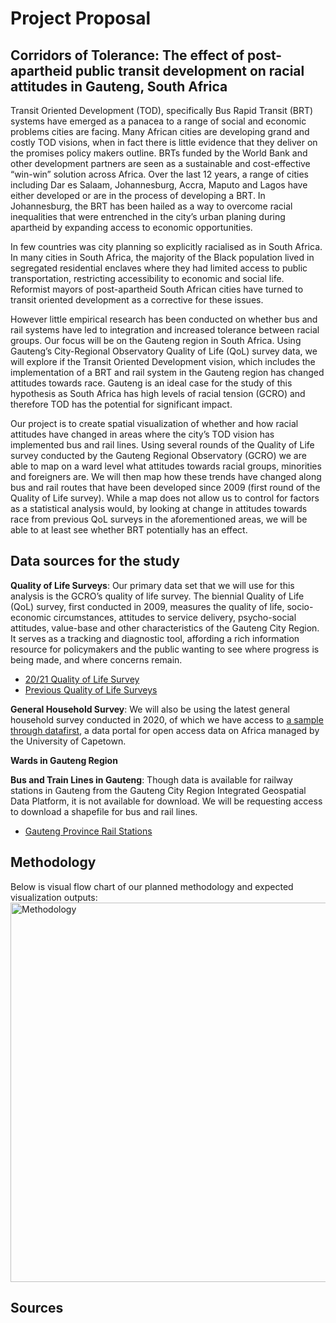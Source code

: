 # Project Proposal
## Corridors of Tolerance: The effect of post-apartheid public transit development on racial attitudes in Gauteng, South Africa 
Transit Oriented Development (TOD), specifically Bus Rapid Transit (BRT) systems have emerged as a panacea to a range of social and economic problems cities are facing. Many African cities are developing grand and costly TOD visions, when in fact there is little evidence that they deliver on the promises policy makers outline. BRTs funded by the World Bank and other development partners are seen as a sustainable and cost-effective “win-win” solution across Africa. Over the last 12 years, a range of cities including Dar es Salaam, Johannesburg, Accra, Maputo and Lagos have either developed or are in the process of developing a BRT. In Johannesburg, the BRT has been hailed as a way to overcome racial inequalities that were entrenched in the city’s urban planing during apartheid by expanding access to economic opportunities.

In few countries was city planning so explicitly racialised as in South Africa. In many cities in South Africa, the majority of the Black population lived in segregated residential enclaves where they had limited access to public transportation, restricting accessibility to economic and social life. Reformist mayors of post-apartheid South African cities have turned to transit oriented development as a corrective for these issues. 

However little empirical research has been conducted on whether bus and rail systems have led to integration and increased tolerance between racial groups. Our focus will be on the Gauteng region in South Africa. Using Gauteng’s City-Regional Observatory Quality of Life (QoL) survey data, we will explore if the Transit Oriented Development vision, which includes the implementation of a BRT and rail system in the Gauteng region has changed attitudes towards race. Gauteng is an ideal case for the study of this hypothesis as South Africa has high levels of racial tension (GCRO) and therefore TOD has the potential for significant impact. 

Our project is to create spatial visualization of whether and how racial attitudes have changed in areas where the city’s TOD vision has implemented bus and rail lines. Using several rounds of the Quality of Life survey conducted by the Gauteng Regional Observatory (GCRO) we are able to map on a ward level what attitudes towards racial groups, minorities and foreigners are. We will then map how these trends have changed along bus and rail routes that have been developed since 2009 (first round of the Quality of Life survey). While a map does not allow us to control for factors as a statistical analysis would, by looking at change in attitudes towards race from previous QoL surveys in the aforementioned areas, we will be able to at least see whether BRT potentially has an effect. 

## Data sources for the study

**Quality of Life Surveys**: Our primary data set that we will use for this analysis is the GCRO’s quality of life survey. The biennial Quality of Life (QoL) survey, first conducted in 2009, measures the quality of life, socio-economic circumstances, attitudes to service delivery, psycho-social attitudes, value-base and other characteristics of the Gauteng City Region. It serves as a tracking and diagnostic tool, affording a rich information resource for policymakers and the public wanting to see where progress is being made, and where concerns remain.
- [20/21 Quality of Life Survey](https://gcro.ac.za/research/project/detail/quality-life-survey-vi-202021/) 
- [Previous Quality of Life Surveys](https://www.gcro.ac.za/outputs/datasets/ )

**General Household Survey**: We will also be using the latest general household survey conducted in 2020, of which we have access to [a sample through datafirst](https://www.datafirst.uct.ac.za/dataportal/index.php/catalog/887/related-materials), a data portal for open access data on Africa managed by the University of Capetown. 

**Wards in Gauteng Region** 

**Bus and Train Lines in Gauteng**: Though data is available for railway stations in Gauteng from the Gauteng City Region Integrated Geospatial Data Platform, it is not available for download. We will be requesting access to download a shapefile for bus and rail lines. 
- [Gauteng Province Rail Stations](https://gisportal.gauteng.gov.za/portal/home/item.html?id=418d284c8e2f451e90485fad49b6b680#data)

## Methodology

Below is visual flow chart of our planned methodology and expected visualization outputs:<img width="607" alt="Methodology" src="https://user-images.githubusercontent.com/97046327/149607216-dfb7d43e-fdbb-4ee9-b2f0-729f5050bb63.png">


## Sources

